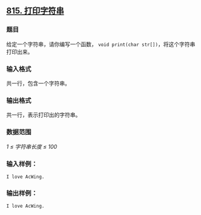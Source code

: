 ## [815. 打印字符串](https://www.acwing.com/problem/content/817/)

### 题目

给定一个字符串，请你编写一个函数， `void print(char str[])`，将这个字符串打印出来。

### 输入格式

共一行，包含一个字符串。

### 输出格式

共一行，表示打印出的字符串。

### 数据范围

*1 ≤ 字符串长度 ≤ 100*

### 输入样例：

```
I love AcWing.
```

### 输出样例：

```
I love AcWing.
```
